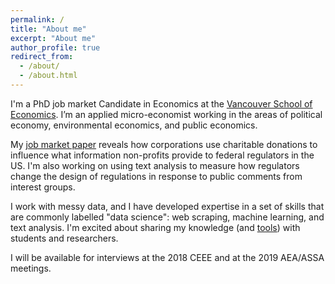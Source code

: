 ```yaml
---
permalink: /
title: "About me"
excerpt: "About me"
author_profile: true
redirect_from:
  - /about/
  - /about.html
---
```




I'm a PhD job market Candidate in Economics at the [Vancouver School of Economics](https://economics.ubc.ca/). I’m an applied micro-economist working in the areas of political economy, environmental economics, and public economics.

My [job market paper](https://bradhackinen.ca/files/BradHackinen_JMP.pdf) reveals how corporations use charitable donations to influence what information non-profits provide to federal regulators in the US. I'm also working on using text analysis to measure how regulators change the design of regulations in response to public comments from interest groups.

I work with messy data, and I have developed expertise in a set of skills that are commonly labelled "data science": web scraping, machine learning, and text analysis. I'm excited about sharing my knowledge (and [tools](https://bradhackinen.ca/tools/)) with students and researchers.

I will be available for interviews at the 2018 CEEE and at the 2019 AEA/ASSA meetings.
